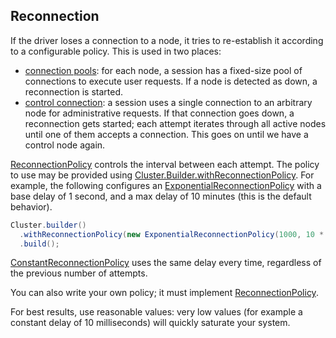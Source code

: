 <!--
Licensed to the Apache Software Foundation (ASF) under one
or more contributor license agreements.  See the NOTICE file
distributed with this work for additional information
regarding copyright ownership.  The ASF licenses this file
to you under the Apache License, Version 2.0 (the
"License"); you may not use this file except in compliance
with the License.  You may obtain a copy of the License at

  http://www.apache.org/licenses/LICENSE-2.0

Unless required by applicable law or agreed to in writing,
software distributed under the License is distributed on an
"AS IS" BASIS, WITHOUT WARRANTIES OR CONDITIONS OF ANY
KIND, either express or implied.  See the License for the
specific language governing permissions and limitations
under the License.
-->

## Reconnection

If the driver loses a connection to a node, it tries to re-establish it according to a configurable
policy. This is used in two places:

* [connection pools](../pooling/): for each node, a session has a fixed-size pool of connections to
  execute user requests. If a node is detected as down, a reconnection is started.
* [control connection](../control_connection/): a session uses a single connection to an arbitrary
  node for administrative requests. If that connection goes down, a reconnection gets started; each
  attempt iterates through all active nodes until one of them accepts a connection. This goes on
  until we have a control node again.

[ReconnectionPolicy] controls the interval between each attempt. The policy to use may be
provided using [Cluster.Builder.withReconnectionPolicy].  For example, the following configures
an [ExponentialReconnectionPolicy] with a base delay of 1 second, and a max delay of 10 minutes
(this is the default behavior).

```java
Cluster.builder()
  .withReconnectionPolicy(new ExponentialReconnectionPolicy(1000, 10 * 60 * 1000))
  .build();
```

[ConstantReconnectionPolicy] uses the same delay every time, regardless of the
previous number of attempts.

You can also write your own policy; it must implement [ReconnectionPolicy].

For best results, use reasonable values: very low values (for example a constant delay of 10
milliseconds) will quickly saturate your system.

[ReconnectionPolicy]: https://docs.datastax.com/en/drivers/java/3.11/com/datastax/driver/core/policies/ReconnectionPolicy.html
[Cluster.Builder.withReconnectionPolicy]: https://docs.datastax.com/en/drivers/java/3.11/com/datastax/driver/core/Cluster.Builder.html#withReconnectionPolicy-com.datastax.driver.core.policies.ReconnectionPolicy-
[ExponentialReconnectionPolicy]: https://docs.datastax.com/en/drivers/java/3.11/com/datastax/driver/core/policies/ExponentialReconnectionPolicy.html
[ConstantReconnectionPolicy]:    https://docs.datastax.com/en/drivers/java/3.11/com/datastax/driver/core/policies/ConstantReconnectionPolicy.html

